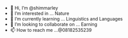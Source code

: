 - 👋 Hi, I’m @shimmarley
- 👀 I’m interested in ... Nature
- 🌱 I’m currently learning ... Linguistics and Languages
- 💞️ I’m looking to collaborate on ... Earning
- 📫 How to reach me ...@08182535239

<!---
shimmarley/shimmarley is a ✨ special ✨ repository because its `README.md` (this file) appears on your GitHub profile.
You can click the Preview link to take a look at your changes.
--->
